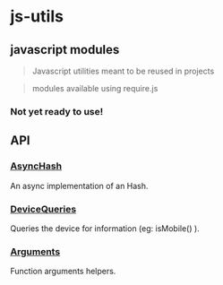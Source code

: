 
# js-utils
## javascript modules

> Javascript utilities meant to be reused in projects

> modules available using require.js 

### Not yet ready to use!

## API

### [AsyncHash](https://github.com/aetheon/js-utils/tree/master/src/AsyncHash)
An async implementation of an Hash.

### [DeviceQueries](https://github.com/aetheon/js-utils/tree/master/src/DeviceQueries)
Queries the device for information (eg: isMobile() ).


### [Arguments](https://github.com/aetheon/js-utils/tree/master/src/Arguments)
Function arguments helpers.
